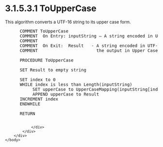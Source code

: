 <html dir="LTR" xmlns:mshelp="http://msdn.microsoft.com/mshelp" xmlns:ddue="http://ddue.schemas.microsoft.com/authoring/2003/5" xmlns:xlink="http://www.w3.org/1999/xlink" xmlns:tool="http://www.microsoft.com/tooltip">
    <head>
        <meta http-equiv="Content-Type" content="text/html; CHARSET=utf-8"></meta>
        <meta name="save" content="history"></meta>
        <title>3.1.5.3.1 ToUpperCase</title>
        <xml>
            <mshelp:toctitle title="3.1.5.3.1 ToUpperCase"></mshelp:toctitle>
            <mshelp:rltitle title="[MS-UCODEREF]: ToUpperCase"></mshelp:rltitle>
            <mshelp:keyword index="A" term="3c5ba385-29c2-4cc5-b525-b29e36884ae0"></mshelp:keyword>
            <mshelp:attr name="DCSext.ContentType" value="open specification"></mshelp:attr>
            <mshelp:attr name="AssetID" value="3c5ba385-29c2-4cc5-b525-b29e36884ae0"></mshelp:attr>
            <mshelp:attr name="TopicType" value="kbRef"></mshelp:attr>
            <mshelp:attr name="DCSext.Title" value="[MS-UCODEREF]: ToUpperCase" />
        </xml>
    </head>
    <body>
        <div id="header">
            <h1 class="heading">3.1.5.3.1 ToUpperCase</h1>
        </div>
        <div id="mainSection">
            <div id="mainBody">
                <div id="allHistory" class="saveHistory"></div>
                <div id="sectionSection0" class="section" name="collapseableSection">
                    

<p>This algorithm converts a UTF-16 string to its upper case form.</p>

<dl>
<dd>
<div><pre> COMMENT ToUpperCase
 COMMENT  On Entry: inputString – A string encoded in UTF-16
 COMMENT
 COMMENT  On Exit:  Result   - A string encoded in UTF-16 with
 COMMENT                       the output in Upper Case form.
  
 PROCEDURE ToUpperCase
  
 SET Result to empty string
  
 SET index to 0
 WHILE index is less than Length(inputString)
      SET upperCase to UpperCaseMapping(inputString[index])
      APPEND upperCase to Result
 INCREMENT index
 ENDWHILE
  
 RETURN
  
</pre></div>
</dd></dl>


                </div>
            </div>
        </div>
    </body>
</html>
